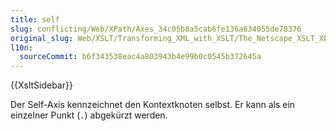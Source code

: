 ```yaml
---
title: self
slug: conflicting/Web/XPath/Axes_34c05b8a5cab6fe136a634055de78376
original_slug: Web/XSLT/Transforming_XML_with_XSLT/The_Netscape_XSLT_XPath_Reference/Axes/self
l10n:
  sourceCommit: b6f343538eac4a803943b4e99b0c0545b372645a
---
```


{{XsltSidebar}}

Der Self-Axis kennzeichnet den Kontextknoten selbst. Er kann als ein einzelner Punkt (`.`) abgekürzt werden.

